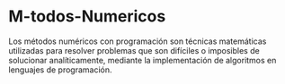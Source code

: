 # M-todos-Numericos
Los métodos numéricos con programación son técnicas matemáticas utilizadas para resolver problemas que son difíciles o imposibles de solucionar analíticamente, mediante la implementación de algoritmos en lenguajes de programación. 
